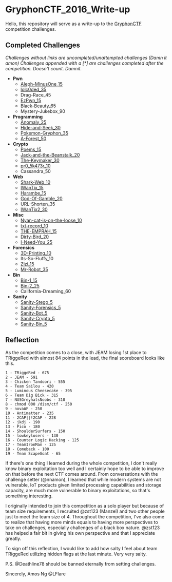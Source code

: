 # GryphonCTF_2016_Write-up

Hello, this repository will serve as a write-up to the [GryphonCTF](https://github.com/DISMGryphon/GCTF) competition challenges.

## Completed Challenges

*Challenges without links are uncompleted/unattempted challenges (Damn it amon)*
*Challenges appended with a [\*] are challenges completed after the competition. Doesn't count. Damnit.*

* **Pwn**
    * [Aleph-MinusOne_15](pwn/Aleph-MinusOne)
    * [lolc0ded_35](pwn/lolc0ded)
    * Drag-Race_45
    * [EzPwn_15](pwn/EzPwn)
    * Black-Beauty_65
    * Mystery-Jukebox_90
* **Programming**
    * [Anomaly_25](programming/Anomaly)
    * [Hide-and-Seek_30](programming/Hide-and-Seek)
    * [Pokemon-Gryphon_35](programming/Pokemon-Gryphon)
    * [A-Forest_50](programming/A-Forest)
* **Crypto**
    * [Poems_15](crypto/Poems)
    * [Jack-and-the-Beanstalk_20](crypto/Jack-and-the-Beanstalk)
    * [The-Keymaker_30](crypto/The-Keymaker)
    * [pr0_5k473r_10](crypto/pr0_5k473r)
    * Cassandra_50
* **Web**
    * [Shark-Web_10](web/Shark-Web)
    * [IWanTix_15](web/IWanTix)
    * [Harambe_15](web/Harambe)
    * [God-Of-Gamble_20](web/God-Of-Gamble)
    * URL-Shorten_35
    * [IWanTix2_30](web/IWanTix2)
* **Misc**
    * [Nyan-cat-is-on-the-loose_10](misc/Nyan-cat-is-on-the-loose)
    * [txt-record_10](misc/txt-record)
    * [THE-EMPRAH_15](misc/The-Emprah)
    * [Dirty-Bird_20](misc/Dirty-Bird)
    * [I-Need-You_25](misc/I-Need-You)
* **Forensics**
    * [3D-Printing_10](forensics/3D-Printing)
    * Its-So-Fluffy_10
    * [Zizi_15](forensics/Zizi)
    * [Mr-Robot_35](forensics/Mr-Robot)
* **Bin**
    * [Bin-1_15](bin/Bin-1)
    * [Bin-2_25](bin/Bin-2)
    * California-Dreaming_60
* **Sanity**
    * [Sanity-Stego_5](sanity/Sanity-Stego)
    * [Sanity-Forensics_5](sanity/Sanity-Forensics)
    * [Sanity-Bot_5](sanity/Sanity-Bot)
    * [Sanity-Crypto_5](sanity/Sanity-Crypto)
    * [Sanity-Bin_5](sanity/Sanity-Bin)

## Reflection

As the competition comes to a close, with JEAM losing 1st place to TRiggeRed with almost 84 points in the lead, the final scoreboard looks like this.

    1 - TRiggeRed - 675
    2 - JEAM - 591
    3 - Chicken Tandoori - 555
    4 - Team Sailou - 420
    5 - Luminous Cheesecake - 395
    6 - Team Dig Bick - 315
    7 - NUSGreyhatsNoobs - 310
    8 - chmod 000 /dism/ctf - 250
    9 - novaAF - 250
    10 - Antimatter - 235
    11 - 2CAP||!2CAP - 228
    12 - jkdj - 190
    13 - Pico - 180
    14 - ShoulderSurfers - 150
    15 - lowkeylosers - 130
    16 - Counter Logic Hacking - 125
    17 - TeamIronMan - 125
    18 - Comeback - 100
    19 - Team ScapeGoat - 65

If there's one thing I learned during the whole competition, I don't really know binary exploitation too well and I certainly hope to be able to improve on that before the next CTF comes around. From conversations with the challenge setter (@nnamon), I learned that while modern systems are not vulnerable, IoT products given limited processing capabilities and storage capacity, are much more vulnerable to binary exploitations, so that's something interesting.

I originally intended to join this competition as a solo player but because of team size requirements, I recruited @zst123 (Manzel) and two other people just to meet the team size of 4. Throughout the competition, I've also come to realize that having more minds equals to having more perspectives to take on challenges, especially challenges of a black box nature. @zst123 has helped a fair bit in giving his own perspective and that I appreciate greatly.

To sign off this reflection, I would like to add how salty I feel about team TRiggeRed utilizing hidden flags at the last minute. Very very salty.

P.S. @Deathline78 should be banned eternally from setting challenges.

Sincerely,
Amos Ng
@LFlare
